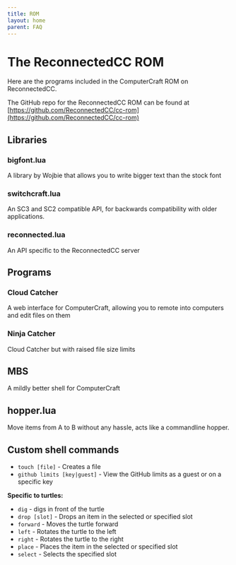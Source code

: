 ```yaml
---
title: ROM
layout: home
parent: FAQ
---
```


# The ReconnectedCC ROM

Here are the programs included in the ComputerCraft ROM on ReconnectedCC.

The GitHub repo for the ReconnectedCC ROM can be found at [https://github.com/ReconnectedCC/cc-rom](https://github.com/ReconnectedCC/cc-rom)

## Libraries
### bigfont.lua
A library by Wojbie that allows you to write bigger text than the stock font

### switchcraft.lua
An SC3 and SC2 compatible API, for backwards compatibility with older applications.

### reconnected.lua
An API specific to the ReconnectedCC server

## Programs
### Cloud Catcher
A web interface for ComputerCraft, allowing you to remote into computers and edit files on them

### Ninja Catcher
Cloud Catcher but with raised file size limits

## MBS
A mildly better shell for ComputerCraft

## hopper.lua
Move items from A to B without any hassle, acts like a commandline hopper.


## Custom shell commands
- `touch [file]` - Creates a file
- `github limits [key|guest]` - View the GitHub limits as a guest or on a specific key


**Specific to turtles:**
- `dig` - digs in front of the turtle
- `drop [slot]` - Drops an item in the selected or specified slot
- `forward` - Moves the turtle forward
- `left` - Rotates the turtle to the left
- `right` - Rotates the turtle to the right
- `place` - Places the item in the selected or specified slot
- `select` - Selects the specified slot